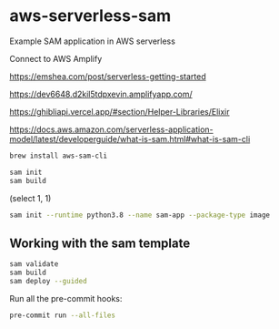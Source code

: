 # aws-serverless-sam
Example SAM application in AWS serverless


Connect to AWS Amplify

https://emshea.com/post/serverless-getting-started

https://dev6648.d2kil5tdpxevin.amplifyapp.com/

https://ghibliapi.vercel.app/#section/Helper-Libraries/Elixir

https://docs.aws.amazon.com/serverless-application-model/latest/developerguide/what-is-sam.html#what-is-sam-cli


```bash
brew install aws-sam-cli
```

```bash
sam init
sam build
```

(select 1, 1)


```bash
sam init --runtime python3.8 --name sam-app --package-type image
```

## Working with the sam template

```bash
sam validate
sam build
sam deploy --guided
```

Run all the pre-commit hooks:

```bash
pre-commit run --all-files
```
